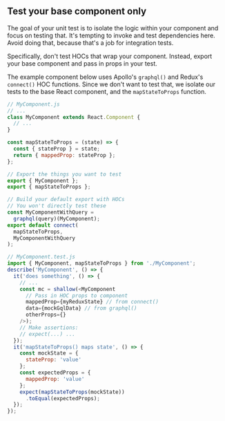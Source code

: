 ## Test your base component only
The goal of your unit test is to isolate the logic within your component and focus on testing that. It's tempting to invoke and test dependencies here. Avoid doing that, because that's a job for integration tests.

Specifically, don't test HOCs that wrap your component. Instead, export your base component and pass in props in your test.

The example component below uses Apollo's `graphql()` and Redux's `connect()` HOC functions. Since we don't want to test that, we isolate our tests to the base React component, and the `mapStateToProps` function.

```javascript
// MyComponent.js
// ...
class MyComponent extends React.Component {
  // ...
}

const mapStateToProps = (state) => {
  const { stateProp } = state;
  return { mappedProp: stateProp };
};

// Export the things you want to test
export { MyComponent };
export { mapStateToProps };

// Build your default export with HOCs
// You won't directly test these
const MyComponentWithQuery =
  graphql(query)(MyComponent);
export default connect(
  mapStateToProps,
  MyComponentWithQuery
);
```

```javascript
// MyComponent.test.js
import { MyComponent, mapStateToProps } from './MyComponent';
describe('MyComponent', () => {
  it('does something', () => {
    // ...
    const mc = shallow(<MyComponent
      // Pass in HOC props to component
      mappedProp={myReduxState} // from connect()
      data={mockGqlData} // from graphql()
      otherProps={}
    />);
    // Make assertions:
    // expect(...) ...
  });
  it('mapStateToProps() maps state', () => {
    const mockState = {
      stateProp: 'value'
    };
    const expectedProps = {
      mappedProp: 'value'
    };
    expect(mapStateToProps(mockState))
      .toEqual(expectedProps);
  });
});
```

